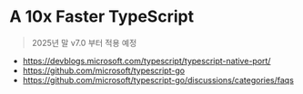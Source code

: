 # A 10x Faster TypeScript

> 2025년 말 v7.0 부터 적용 예정

- <https://devblogs.microsoft.com/typescript/typescript-native-port/>
- <https://github.com/microsoft/typescript-go>
- <https://github.com/microsoft/typescript-go/discussions/categories/faqs>
